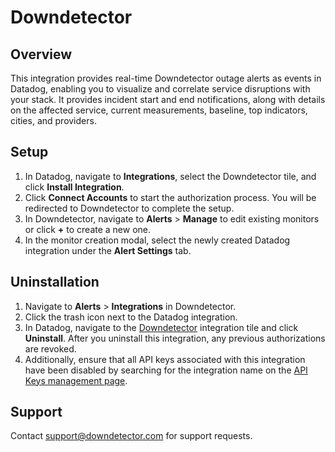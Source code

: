 # Downdetector

## Overview


This integration provides real-time Downdetector outage alerts as events in Datadog, enabling you to visualize and correlate service disruptions with your stack. It provides incident start and end notifications, along with details on the affected service, current measurements, baseline, top indicators, cities, and providers.

## Setup

1. In Datadog, navigate to **Integrations**, select the Downdetector tile, and click **Install Integration**.
2. Click **Connect Accounts** to start the authorization process. You will be redirected to Downdetector to complete the setup.
3. In Downdetector, navigate to **Alerts** > **Manage** to edit existing monitors or click **+** to create a new one.
5. In the monitor creation modal, select the newly created Datadog integration under the **Alert Settings** tab.


## Uninstallation

1. Navigate to **Alerts** > **Integrations** in Downdetector.
2. Click the trash icon next to the Datadog integration.
3. In Datadog, navigate to the [Downdetector][1] integration tile and click **Uninstall**. After you uninstall this integration, any previous authorizations are revoked.
4. Additionally, ensure that all API keys associated with this integration have been disabled by searching for the integration name on the [API Keys management page][2].

## Support

Contact support@downdetector.com for support requests.


[1]: /integrations/downdetector
[2]: /organization-settings/api-keys?filter=Downdetector
